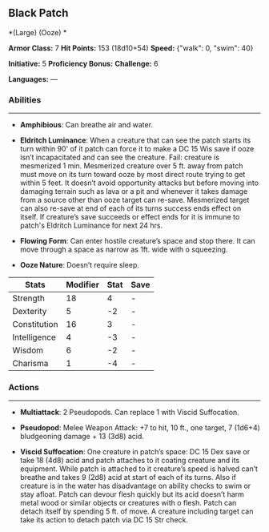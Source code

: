## Black Patch
*(Large) (Ooze) *

**Armor Class:** 7
**Hit Points:** 153 (18d10+54)
**Speed:** {"walk": 0, "swim": 40}

**Initiative:** 5
**Proficiency Bonus:**
**Challenge:** 6

**Languages:** —

### Abilities
 --- 
- **Amphibious**: Can breathe air and water.

- **Eldritch Luminance**: When a creature that can see the patch starts its turn within 90' of it patch can force it to make a DC 15 Wis save if ooze isn’t incapacitated and can see the creature. Fail: creature is mesmerized 1 min. Mesmerized creature over 5 ft. away from patch must move on its turn toward ooze by most direct route trying to get within 5 feet. It doesn’t avoid opportunity attacks but before moving into damaging terrain such as lava or a pit and whenever it takes damage from a source other than ooze target can re-save. Mesmerized target can also re-save at end of each of its turns success ends effect on itself. If creature’s save succeeds or effect ends for it is immune to patch's Eldritch Luminance for next 24 hrs.

- **Flowing Form**: Can enter hostile creature’s space and stop there. It can move through a space as narrow as 1ft. wide with o squeezing.

- **Ooze Nature**: Doesn’t require sleep.



| Stats | Modifier | Stat | Save
| ---- | ---- | ---- | ---- |
| Strength | 18 | 4 | - |
| Dexterity | 5 | -2 | - |
| Constitution | 16 | 3 | - |
| Intelligence | 4 | -3 | - |
| Wisdom | 6 | -2 | - |
| Charisma | 1 | -4 | - |

### Actions
 --- 
- **Multiattack**: 2 Pseudopods. Can replace 1 with Viscid Suffocation.

- **Pseudopod**: Melee Weapon Attack: +7 to hit, 10 ft., one target, 7 (1d6+4) bludgeoning damage + 13 (3d8) acid.

- **Viscid Suffocation**: One creature in patch’s space: DC 15 Dex save or take 18 (4d8) acid and patch attaches to it coating creature and its equipment. While patch is attached to it creature’s speed is halved can’t breathe and takes 9 (2d8) acid at start of each of its turns. Also if creature is in the water has disadvantage on ability checks to swim or stay afloat. Patch can devour flesh quickly but its acid doesn’t harm metal wood or similar objects or creatures with o flesh. Patch can detach itself by spending 5 ft. of move. A creature including target can take its action to detach patch via DC 15 Str check.

